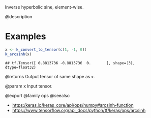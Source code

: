 Inverse hyperbolic sine, element-wise.

@description

# Examples

```r
x <- k_convert_to_tensor(c(1, -1, 0))
k_arcsinh(x)
```

```
## tf.Tensor([ 0.8813736 -0.8813736  0.       ], shape=(3), dtype=float32)
```

@returns
Output tensor of same shape as `x`.

@param x Input tensor.

@export
@family ops
@seealso
+ <https:/keras.io/keras_core/api/ops/numpy#arcsinh-function>
+ <https://www.tensorflow.org/api_docs/python/tf/keras/ops/arcsinh>
